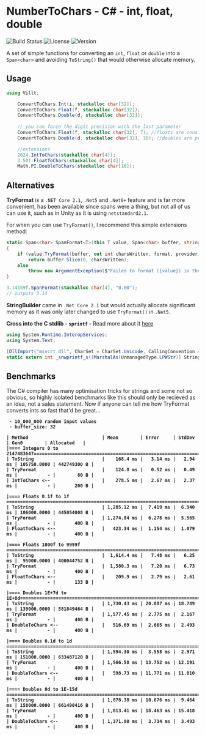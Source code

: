 # NumberToChars - C# - int, float, double
![Build Status](https://github.com/Villtorb/NumberToChars/actions/workflows/dotnet.yml/badge.svg)
![License](https://img.shields.io/github/license/Villtorb/NumberToChars)
![Version](https://img.shields.io/badge/version-1.0.0-blue.svg)

A set of simple functions for converting an `int`, `float` or `double` into a `Span<char>` and avoiding `ToString()` that would otherwise allocate memory.

## Usage

```csharp
using Villt;

    ConvertToChars.Int(i, stackalloc char[32]);
    ConvertToChars.Float(f, stackalloc char[32]);
    ConvertToChars.Double(d, stackalloc char[32]);
    
    // you can force the digit precision with the last parameter
    ConvertToChars.Float(f, stackalloc char[32], 7); //floats are considered precise up to 6-7 digits
    ConvertToChars.Double(d, stackalloc char[32], 16); //doubles are precise up to 15-16 digits

    //extensions
    2024.IntToChars(stackalloc char[4]);
    3.50f.FloatToChars(stackalloc char[4]);
    Math.PI.DoubleToChars(stackalloc char[16]);
```

## Alternatives

<b>TryFormat</b> is a `.NET Core 2.1`, `.Net5` and `.Net6+` feature and is far more convenient, has been available since spans were a thing, but not all of us can use it, such as in Unity as it is using `netstandard2.1`.

For when you can use `TryFormat()`, I recommend this simple extensions method:
```csharp
static Span<char> SpanFormat<T>(this T value, Span<char> buffer, string format = "G", IFormatProvider provider = null) where T : ISpanFormattable
{
    if (value.TryFormat(buffer, out int charsWritten, format, provider))
        return buffer.Slice(0, charsWritten);
    else
        throw new ArgumentException($"Failed to format ({value}) in the format: \"{format}\". Provided Span<Char>[{buffer.Length}] might be too small ");
}
```

```csharp
3.14159f.SpanFormat(stackalloc char[4], "0.00");
// outputs 3.14
```

<b>StringBuilder</b> came in `.Net Core 2.1` but would actually allocate significant memory as it was only later changed to use `TryFormat()` in `.Net5`. 

<b> Cross into the C stdlib - `sprintf` -  </b>
Read more about it [here](https://stackoverflow.com/questions/2479153/using-pinvoke-in-c-sharp-to-call-sprintf-and-friends-on-64-bit/2479210#2479210)

```csharp
using System.Runtime.InteropServices;
using System.Text;

[DllImport("msvcrt.dll", CharSet = CharSet.Unicode, CallingConvention = CallingConvention.Cdecl)]
static extern int _snwprintf_s([MarshalAs(UnmanagedType.LPWStr)] StringBuilder str, IntPtr bufferSize, IntPtr length, String format, double p);
```

## Benchmarks
The C# compiler has many optimisation tricks for strings and some not so obvious, so highly isolated benchmarks like this should only be recieved as an idea, not a sales statement. Now if anyone can tell me how TryFormat converts ints so fast that'd be great...
<b>
```
 - 10_000_000 random input values
 - buffer_size: 32

| Method                           | Mean        | Error     | StdDev    | Gen0        | Allocated   |
|==== Integers 0 to 2147483647=======================================================================|
| ToString                         |    168.4 ms |   3.14 ms |   2.94 ms | 105750.0000 | 442749300 B |
| TryFormat                        |    124.8 ms |   0.52 ms |   0.49 ms |           - |        80 B |
| IntToChars <--                   |    278.5 ms |   2.67 ms |   2.37 ms |           - |       200 B |

|==== Floats 0.1f to 1f =============================================================================|
| ToString                         | 1,285.12 ms |  7.419 ms |  6.940 ms | 106000.0000 | 445054008 B |
| TryFormat                        | 1,274.84 ms |  6.278 ms |  5.565 ms |           - |       400 B |
| FloatToChars <--                 |   423.34 ms |  1.154 ms |  1.079 ms |           - |       400 B |

|==== Floats 1000f to 9999f =========================================================================|
| ToString                         |  1,614.4 ms |   7.48 ms |   6.25 ms |  95000.0000 | 400044752 B |
| TryFormat                        |  1,580.3 ms |   7.20 ms |   6.73 ms |           - |       400 B |
| FloatToChars <--                 |    209.9 ms |   2.79 ms |   2.61 ms |           - |       133 B |

|==== Doubles 1E+7d to 1E+8d=========================================================================|
| ToString                         | 1,730.43 ms | 20.087 ms | 18.789 ms | 139000.0000 | 581849464 B |
| TryFormat                        | 1,577.45 ms |  2.775 ms |  2.167 ms |           - |       400 B |
| DoubleToChars <--                |   516.69 ms |  2.665 ms |  2.493 ms |           - |       400 B |

|==== Doubles 0.1d to 1d ============================================================================|
| ToString                         | 1,594.30 ms |  3.558 ms |  2.971 ms | 151000.0000 | 633487120 B |
| TryFormat                        | 1,566.58 ms | 13.752 ms | 12.191 ms |           - |       400 B |
| DoubleToChars <--                |   598.73 ms | 11.771 ms | 11.010 ms |           - |       400 B |

|==== Doubles 0d to 1E-15d ==========================================================================|
| ToString                         | 1,878.38 ms | 10.676 ms |  9.464 ms | 158000.0000 | 661490416 B |
| TryFormat                        | 1,813.41 ms | 18.463 ms | 15.418 ms |           - |       400 B |
| DoubleToChars <--                | 1,371.90 ms |  3.734 ms |  3.493 ms |           - |       400 B |
```
</b>
